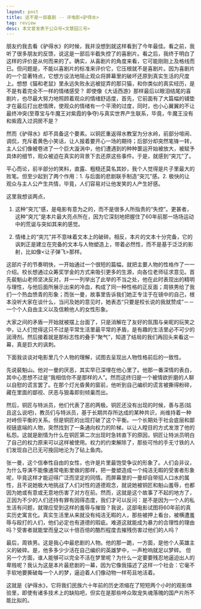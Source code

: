 ```yaml
---
layout: post
title: 这不是一部喜剧 -- 评电影<驴得水>
tag: review
desc: 本文曾发表于公众号<文慧园三号>
---
```


朋友约我去看《驴得水》的时候，我并没想到就这样看到了今年最佳。看之前，我听了很多朋友的反馈，说这是一部后半截失控了的喜剧片。看之后，我终于明白了这样的评价是从何而来的了。确实，从喜剧片的角度来看，它可能刚刚上及格线而已。但问题是，不能以喜剧片的标准来评价它，它压根就不是喜剧片。因为喜剧片的一个显著特点，它想方设法地阻止观众将屏幕里的破坏还原到真实生活的尺度上。想想《猫和老鼠》里永远失败永远被捉弄的那只猫，和你类似的真实经历，是不是有着完全不一样的情绪感受？ 即使像《大话西游》那样最后以眼泪结尾的喜剧片，也尽最大努力地照顾着观众的情绪舒适度，首先，它前面有了大篇幅的铺垫才在最后打出悲情牌，使观众的情绪有一个平滑的过度，同时，也小心翼翼的不让最终冲突(至尊宝与牛魔王对紫霞的争夺)与真实世界产生联系，毕竟，牛魔王没有和紫霞入过洞房不是？

然而《驴得水》却不具备这个要素。以铜匠重返得水教室为分水岭，前部分喧闹、调侃，充斥着黄色小笑话，让人报着要开心一场的期待；后部分却突然笔锋一转，主人公们像被卷进了一个巨大漩涡中，他们遭遇到的种种噩运开始被放大，被赋予具体的细节，观众被迫在真实的背景下去还原这些事件。于是，就感到“突兀”了。

平心而论，前半部分的笑料，直露、粗糙还莫名其妙，我个人觉得是片子里最大的败笔。但至少起到了两个作用：1. 与后面的悲剧联手制造“突兀”感。2. 极快的让观众与主人公产生共情，毕竟，人们容易对让他发笑的人产生好感。

这里我想谈两点，

1. 这种“突兀”感，是电影有意为之的，而不是很多人所指责的“失控”。更甚者，这种“突兀”是本片最大亮点所在，因为它深刻地把握住了60年前那一场场运动中的荒诞与突如其来的感觉。 

2.  情绪上的“突兀”并不意味着文本上的破碎。相反，本片的文本十分完备，它的讽刺正是建立在完备的文本与人物塑造上，带着必然性，而不是基于泛泛的影射，比如像<让子弹飞>那样。

这部片子的节奏明快，一开始通过一个很短的篇幅，就把主要人物的性格作了一一介绍。校长想通过众筹奖学金的方式来吸引更多的生源，向各位老师征求意见。首先裴魁山老师坚决反对，并一一列举出了此举的不当之处，他在此时表现出的精明与理性，与他后面所展示出来的冷血，构成了同一种性格的正反面；周铁男给了我们一个热血愤青的形象；而张一曼，故事里告诉我们她正专注于在镜中的自己，根本没听大家在谈什么，当问及她的意见时，她表态“只要是校长说的我就赞成”－－ 一个个人自由主义以及信赖他人的女性形象。

大家之间的矛盾一开始就被摆上台面了，只是消解在了友好的氛围与亲昵的玩笑之中，让人们觉得这只不过是平常生活里最平常的矛盾，是有趣的生活里必不可少的润滑剂。然后接着就是那标志性的叠手“聚气”，知道了结局的我们再回头来看这一幕，真是巨大的讽刺。

下面我谈谈对电影里几个人物的理解，试图去呈现出人物性格前后的一致性。

先说裴魁山。他对一曼的厌恶，其实早已深埋在他心里了。他那一番深情的表白，其中心思想不过是“我相信你不是那样的人”。然而这终归是一个被情欲折磨的人聊以自慰的谎言罢了。在那个灯光昏黄的窗前，他听到自己编织的谎言被撕得粉碎，藏在里面的鄙视、厌恶与狠毒即刻倾巢而出。

然后，铜匠与特派员，他们代表了恶的两极。铜匠还没有出现的时候，善与恶(姑且这么说吧)，教员们与特派员，基于长期共存所达成的某种共识，尚维持着一种对峙但平衡的关系。但是铜匠的出现打破了这个平衡。一个长期处于社会底层和鄙视链底端的人物，突然找到了一条通向权力的阶梯，以让人瞠目的方式发泄了他的私怨。这就是剧情为什么在铜匠第二次出现时急转直下的原因，铜匠让特派员明白了自己的权力原来可以这样被使用。权力的约束解除了，那些可怜的手无寸铁的人们发现自己已无可挽回地沦为了砧上鱼肉。

张一曼，这个信奉性自由的女性，也许是片里最饱受争议的形象了。人们会非议，为什么导演不能像通常电影里做的那样，把一曼塑造成一个纯洁无暇的受害者形象呢，毕竟这样才能迎得广泛而坚定的同情。而屏幕里的一曼却自带招人口水的属性，且不说她极大地挑战了人们对性的道德观念，就说她被铜匠和魁山羞辱，也都因为她或有意或无意地伤害了对方在前。然而，这就是这个故事了不起的地方了，正因为不少的人们还持有罪有因得态度，我们才可以反问：是不是因为一个人的私生活有问题，就理应受到这样的羞辱与摧毁？我说，这部电影试图将60年前的真实历史寓言化。真实生活里从来就没有纯洁无暇的人，那些被押上看台，被横遭羞辱与殴打的人们，他们必定也有道德的瑕疵。难道这就能成为暴力的合理性的理由吗？受害者就能堂而皇之以十倍百倍的酷烈程度去摧残伤害过他们的人吗？

最后，周铁男。这是我心中最悲剧的人物。他的那一跪，一方面，是他个人英雄主义的破碎。是，他多多少少活在自己编织的英雄梦中，一声枪响就足以梦碎。 但另一个方面，谁人能够可以完全不活在梦里呢？为什么一定要要残忍地逼迫出人的卑贱呢？我认为这是本片最悲剧的一幕，因为它像我描述了这样一个社会：它毫不手软地要撕破每一个人的梦，逼迫着人们像动物一样苟且地活着。

这就是《驴得水》，它将我们民族六十年前的历史浓缩在了短短两个小时的观影体验里，即使有诸多技术上的缺陷吧，但实在是那些哗众取宠失魂落魄的国产片所不能比拟的。

